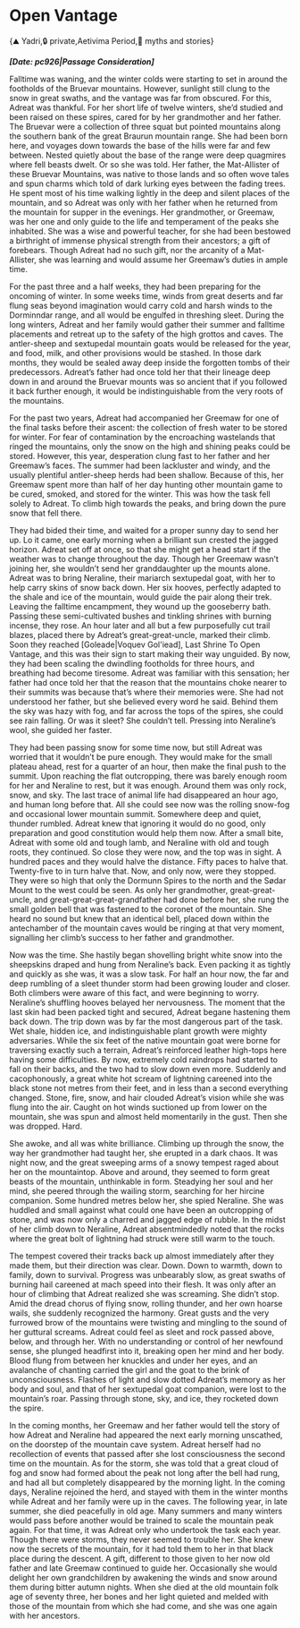 # Open Vantage

{⛰️ Yadri,🔒 private,Aetivima Period,📜 myths and stories}

***[Date: pc926|Passage Consideration]***

Falltime was waning, and the winter colds were starting to set in around the footholds of the Bruevar mountains. However, sunlight still clung to the snow in great swaths, and the vantage was far from obscured. For this, Adreat was thankful. For her short life of twelve winters, she’d studied and been raised on these spires, cared for by her grandmother and her father. The Bruevar were a collection of three squat but pointed mountains along the southern bank of the great Braurun mountain range. She had been born here, and voyages down towards the base of the hills were far and few between. Nested quietly about the base of the range were deep quagmires where fell beasts dwelt. Or so she was told. Her father, the Mat-Allister of these Bruevar Mountains, was native to those lands and so often wove tales and spun charms which told of dark lurking eyes between the fading trees. He spent most of his time walking lightly in the deep and silent places of the mountain, and so Adreat was only with her father when he returned from the mountain for supper in the evenings. Her grandmother, or Greemaw, was her one and only guide to the life and temperament of the peaks she inhabited. She was a wise and powerful teacher, for she had been bestowed a birthright of immense physical strength from their ancestors; a gift of forebears. Though Adreat had no such gift, nor the arcanity of a Mat-Allister, she was learning and would assume her Greemaw’s duties in ample time.

For the past three and a half weeks, they had been preparing for the oncoming of winter. In some weeks time, winds from great deserts and far flung seas beyond imagination would carry cold and harsh winds to the Dorminndar range, and all would be engulfed in threshing sleet. During the long winters, Adreat and her family would gather their summer and falltime placements and retreat up to the safety of the high grottos and caves. The antler-sheep and sextupedal mountain goats would be released for the year, and food, milk, and other provisions would be stashed. In those dark months, they would be sealed away deep inside the forgotten tombs of their predecessors. Adreat’s father had once told her that their lineage deep down in and around the Bruevar mounts was so ancient that if you followed it back further enough, it would be indistinguishable from the very roots of the mountains.

For the past two years, Adreat had accompanied her Greemaw for one of the final tasks before their ascent: the collection of fresh water to be stored for winter. For fear of contamination by the encroaching wastelands that ringed the mountains, only the snow on the high and shining peaks could be stored. However, this year, desperation clung fast to her father and her Greemaw’s faces. The summer had been lackluster and windy, and the usually plentiful antler-sheep herds had been shallow. Because of this, her Greemaw spent more than half of her day hunting other mountain game to be cured, smoked, and stored for the winter. This was how the task fell solely to Adreat. To climb high towards the peaks, and bring down the pure snow that fell there.

They had bided their time, and waited for a proper sunny day to send her up. Lo it came, one early morning when a brilliant sun crested the jagged horizon. Adreat set off at once, so that she might get a head start if the weather was to change throughout the day. Though her Greemaw wasn’t joining her, she wouldn’t send her granddaughter up the mounts alone. Adreat was to bring Neraline, their mariarch sextupedal goat, with her to help carry skins of snow back down. Her six hooves, perfectly adapted to the shale and ice of the mountain, would guide the pair along their trek. Leaving the falltime encampment, they wound up the gooseberry bath. Passing these semi-cultivated bushes and tinkling shrines with burning incense, they rose. An hour later and all but a few purposefully cut trail blazes, placed there by Adreat’s great-great-uncle, marked their climb. Soon they reached [Goleade|Voquev Gol'iead], Last Shrine To Open Vantage, and this was their sign to start making their way unguided. By now, they had been scaling the dwindling footholds for three hours, and breathing had become tiresome. Adreat was familiar with this sensation; her father had once told her that the reason that the mountains choke nearer to their summits was because that’s where their memories were. She had not understood her father, but she believed every word he said. Behind them the sky was hazy with fog, and far across the tops of the spires, she could see rain falling. Or was it sleet? She couldn’t tell. Pressing into Neraline’s wool, she guided her faster.

They had been passing snow for some time now, but still Adreat was worried that it wouldn’t be pure enough. They would make for the small plateau ahead, rest for a quarter of an hour, then make the final push to the summit. Upon reaching the flat outcropping, there was barely enough room for her and Neraline to rest, but it was enough. Around them was only rock, snow, and sky. The last trace of animal life had disappeared an hour ago, and human long before that. All she could see now was the rolling snow-fog and occasional lower mountain summit. Somewhere deep and quiet, thunder rumbled. Adreat knew that ignoring it would do no good, only preparation and good constitution would help them now. After a small bite, Adreat with some old and tough lamb, and Neraline with old and tough roots, they continued. So close they were now, and the top was in sight. A hundred paces and they would halve the distance. Fifty paces to halve that. Twenty-five to in turn halve that. Now, and only now, were they stopped. They were so high that only the Dormunn Spires to the north and the Sødar Mount to the west could be seen. As only her grandmother, great-great-uncle, and great-great-great-grandfather had done before her, she rung the small golden bell that was fastened to the coronet of the mountain. She heard no sound but knew that an identical bell, placed down within the antechamber of the mountain caves would be ringing at that very moment, signalling her climb’s success to her father and grandmother.

Now was the time. She hastily began shovelling bright white snow into the sheepskins draped and hung from Neraline’s back. Even packing it as tightly and quickly as she was, it was a slow task. For half an hour now, the far and deep rumbling of a sleet thunder storm had been growing louder and closer. Both climbers were aware of this fact, and were beginning to worry. Neraline’s shuffling hooves belayed her nervousness. The moment that the last skin had been packed tight and secured, Adreat begane hastening them back down. The trip down was by far the most dangerous part of the task. Wet shale, hidden ice, and indistinguishable plant growth were mighty adversaries. While the six feet of the native mountain goat were borne for traversing exactly such a terrain, Adreat’s reinforced leather high-tops here having some difficulties. By now, extremely cold raindrops had started to fall on their backs, and the two had to slow down even more. Suddenly and cacophonously, a great white hot scream of lightning careened into the black stone not metres from their feet, and in less than a second everything changed. Stone, fire, snow, and hair clouded Adreat’s vision while she was flung into the air. Caught on hot winds suctioned up from lower on the mountain, she was spun and almost held momentarily in the gust. Then she was dropped. Hard.

She awoke, and all was white brilliance. Climbing up through the snow, the way her grandmother had taught her, she erupted in a dark chaos. It was night now, and the great sweeping arms of a snowy tempest raged about her on the mountaintop. Above and around, they seemed to form great beasts of the mountain, unthinkable in form. Steadying her soul and her mind, she peered through the wailing storm, searching for her hircine companion. Some hundred metres below her, she spied Neraline. She was huddled and small against what could one have been an outcropping of stone, and was now only a charred and jagged edge of rubble. In the midst of her climb down to Neraline, Adreat absentmindedly noted that the rocks where the great bolt of lightning had struck were still warm to the touch.

The tempest covered their tracks back up almost immediately after they made them, but their direction was clear. Down. Down to warmth, down to family, down to survival. Progress was unbearably slow, as great swaths of burning hail careened at mach speed into their flesh. It was only after an hour of climbing that Adreat realized she was screaming. She didn’t stop. Amid the dread chorus of flying snow, rolling thunder, and her own hoarse wails, she suddenly recognized the harmony. Great gusts and the very furrowed brow of the mountains were twisting and mingling to the sound of her guttural screams. Adreat could feel as sleet and rock passed above, below, and through her. With no understanding or control of her newfound sense, she plunged headfirst into it, breaking open her mind and her body. Blood flung from between her knuckles and under her eyes, and an avalanche of chanting carried the girl and the goat to the brink of unconsciousness. Flashes of light and slow dotted Adreat’s memory as her body and soul, and that of her sextupedal goat companion, were lost to the mountain’s roar. Passing through stone, sky, and ice, they rocketed down the spire.

In the coming months, her Greemaw and her father would tell the story of how Adreat and Neraline had appeared the next early morning unscathed, on the doorstep of the mountain cave system. Adreat herself had no recollection of events that passed after she lost consciousness the second time on the mountain. As for the storm, she was told that a great cloud of fog and snow had formed about the peak not long after the bell had rung, and had all but completely disappeared by the morning light. In the coming days, Neraline rejoined the herd, and stayed with them in the winter months while Adreat and her family were up in the caves. The following year, in late summer, she died peacefully in old age. Many summers and many winters would pass before another would be trained to scale the mountain peak again. For that time, it was Adreat only who undertook the task each year. Though there were storms, they never seemed to trouble her. She knew now the secrets of the mountain, for it had told them to her in that black place during the descent. A gift, different to those given to her now old father and late Greemaw continued to guide her. Occasionally she would delight her own grandchildren by awakening the winds and snow around them during bitter autumn nights. When she died at the old mountain folk age of seventy three, her bones and her light quieted and melded with those of the mountain from which she had come, and she was one again with her ancestors.
